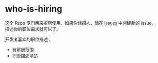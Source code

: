# who-is-hiring

这个 Repo 专门用来招聘使用，如果你想招人，请在 [issues](https://github.com/rebase-network/who-is-hiring/issues/) 中创建新的 issue，描述你的职位需求就可以了。

开发者喜欢的职位描述：
- 有薪酬范围
- 职责描述清楚
